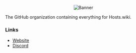 <p align="center">
  <img src="https://thumbs.gfycat.com/CreativeLikelyIzuthrush.webp" alt="Banner">
</p>

The GitHub organization containing everything for Hosts.wiki.

### Links
- [Website](https://hosts.wiki)
- [Discord](https://discord.hosts.wiki)
